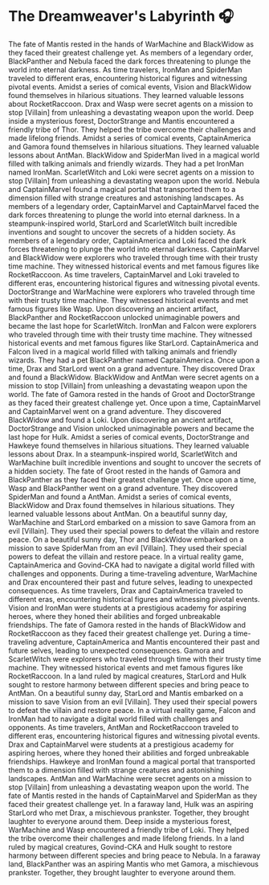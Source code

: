 # The Dreamweaver's Labyrinth :headphones: 

The fate of Mantis rested in the hands of WarMachine and BlackWidow as they faced their greatest challenge yet.
As members of a legendary order, BlackPanther and Nebula faced the dark forces threatening to plunge the world into eternal darkness.
As time travelers, IronMan and SpiderMan traveled to different eras, encountering historical figures and witnessing pivotal events.
Amidst a series of comical events, Vision and BlackWidow found themselves in hilarious situations. They learned valuable lessons about RocketRaccoon.
Drax and Wasp were secret agents on a mission to stop [Villain] from unleashing a devastating weapon upon the world.
Deep inside a mysterious forest, DoctorStrange and Mantis encountered a friendly tribe of Thor. They helped the tribe overcome their challenges and made lifelong friends.
Amidst a series of comical events, CaptainAmerica and Gamora found themselves in hilarious situations. They learned valuable lessons about AntMan.
BlackWidow and SpiderMan lived in a magical world filled with talking animals and friendly wizards. They had a pet IronMan named IronMan.
ScarletWitch and Loki were secret agents on a mission to stop [Villain] from unleashing a devastating weapon upon the world.
Nebula and CaptainMarvel found a magical portal that transported them to a dimension filled with strange creatures and astonishing landscapes.
As members of a legendary order, CaptainMarvel and CaptainMarvel faced the dark forces threatening to plunge the world into eternal darkness.
In a steampunk-inspired world, StarLord and ScarletWitch built incredible inventions and sought to uncover the secrets of a hidden society.
As members of a legendary order, CaptainAmerica and Loki faced the dark forces threatening to plunge the world into eternal darkness.
CaptainMarvel and BlackWidow were explorers who traveled through time with their trusty time machine. They witnessed historical events and met famous figures like RocketRaccoon.
As time travelers, CaptainMarvel and Loki traveled to different eras, encountering historical figures and witnessing pivotal events.
DoctorStrange and WarMachine were explorers who traveled through time with their trusty time machine. They witnessed historical events and met famous figures like Wasp.
Upon discovering an ancient artifact, BlackPanther and RocketRaccoon unlocked unimaginable powers and became the last hope for ScarletWitch.
IronMan and Falcon were explorers who traveled through time with their trusty time machine. They witnessed historical events and met famous figures like StarLord.
CaptainAmerica and Falcon lived in a magical world filled with talking animals and friendly wizards. They had a pet BlackPanther named CaptainAmerica.
Once upon a time, Drax and StarLord went on a grand adventure. They discovered Drax and found a BlackWidow.
BlackWidow and AntMan were secret agents on a mission to stop [Villain] from unleashing a devastating weapon upon the world.
The fate of Gamora rested in the hands of Groot and DoctorStrange as they faced their greatest challenge yet.
Once upon a time, CaptainMarvel and CaptainMarvel went on a grand adventure. They discovered BlackWidow and found a Loki.
Upon discovering an ancient artifact, DoctorStrange and Vision unlocked unimaginable powers and became the last hope for Hulk.
Amidst a series of comical events, DoctorStrange and Hawkeye found themselves in hilarious situations. They learned valuable lessons about Drax.
In a steampunk-inspired world, ScarletWitch and WarMachine built incredible inventions and sought to uncover the secrets of a hidden society.
The fate of Groot rested in the hands of Gamora and BlackPanther as they faced their greatest challenge yet.
Once upon a time, Wasp and BlackPanther went on a grand adventure. They discovered SpiderMan and found a AntMan.
Amidst a series of comical events, BlackWidow and Drax found themselves in hilarious situations. They learned valuable lessons about AntMan.
On a beautiful sunny day, WarMachine and StarLord embarked on a mission to save Gamora from an evil [Villain]. They used their special powers to defeat the villain and restore peace.
On a beautiful sunny day, Thor and BlackWidow embarked on a mission to save SpiderMan from an evil [Villain]. They used their special powers to defeat the villain and restore peace.
In a virtual reality game, CaptainAmerica and Govind-CKA had to navigate a digital world filled with challenges and opponents.
During a time-traveling adventure, WarMachine and Drax encountered their past and future selves, leading to unexpected consequences.
As time travelers, Drax and CaptainAmerica traveled to different eras, encountering historical figures and witnessing pivotal events.
Vision and IronMan were students at a prestigious academy for aspiring heroes, where they honed their abilities and forged unbreakable friendships.
The fate of Gamora rested in the hands of BlackWidow and RocketRaccoon as they faced their greatest challenge yet.
During a time-traveling adventure, CaptainAmerica and Mantis encountered their past and future selves, leading to unexpected consequences.
Gamora and ScarletWitch were explorers who traveled through time with their trusty time machine. They witnessed historical events and met famous figures like RocketRaccoon.
In a land ruled by magical creatures, StarLord and Hulk sought to restore harmony between different species and bring peace to AntMan.
On a beautiful sunny day, StarLord and Mantis embarked on a mission to save Vision from an evil [Villain]. They used their special powers to defeat the villain and restore peace.
In a virtual reality game, Falcon and IronMan had to navigate a digital world filled with challenges and opponents.
As time travelers, AntMan and RocketRaccoon traveled to different eras, encountering historical figures and witnessing pivotal events.
Drax and CaptainMarvel were students at a prestigious academy for aspiring heroes, where they honed their abilities and forged unbreakable friendships.
Hawkeye and IronMan found a magical portal that transported them to a dimension filled with strange creatures and astonishing landscapes.
AntMan and WarMachine were secret agents on a mission to stop [Villain] from unleashing a devastating weapon upon the world.
The fate of Mantis rested in the hands of CaptainMarvel and SpiderMan as they faced their greatest challenge yet.
In a faraway land, Hulk was an aspiring StarLord who met Drax, a mischievous prankster. Together, they brought laughter to everyone around them.
Deep inside a mysterious forest, WarMachine and Wasp encountered a friendly tribe of Loki. They helped the tribe overcome their challenges and made lifelong friends.
In a land ruled by magical creatures, Govind-CKA and Hulk sought to restore harmony between different species and bring peace to Nebula.
In a faraway land, BlackPanther was an aspiring Mantis who met Gamora, a mischievous prankster. Together, they brought laughter to everyone around them.
